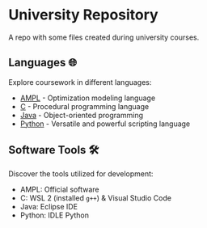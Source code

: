 # University Repository

A repo with some files created during university courses.

## Languages 🌐
Explore coursework in different languages:
- [AMPL](https://ampl.com/) - Optimization modeling language
- [C](https://www.open-std.org/jtc1/sc22/wg14/) - Procedural programming language
- [Java](https://www.java.com/) - Object-oriented programming
- [Python](https://www.python.org/) - Versatile and powerful scripting language

## Software Tools 🛠️
Discover the tools utilized for development:
- AMPL: Official software
- C: WSL 2 (installed `g++`) & Visual Studio Code
- Java: Eclipse IDE
- Python: IDLE Python
